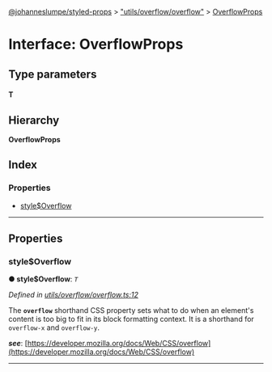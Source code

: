[@johanneslumpe/styled-props](../README.md) > ["utils/overflow/overflow"](../modules/_utils_overflow_overflow_.md) > [OverflowProps](../interfaces/_utils_overflow_overflow_.overflowprops.md)

# Interface: OverflowProps

## Type parameters
#### T 
## Hierarchy

**OverflowProps**

## Index

### Properties

* [style$Overflow](_utils_overflow_overflow_.overflowprops.md#style_overflow)

---

## Properties

<a id="style_overflow"></a>

###  style$Overflow

**● style$Overflow**: *`T`*

*Defined in [utils/overflow/overflow.ts:12](https://github.com/johanneslumpe/styled-props/blob/8e709f1/src/utils/overflow/overflow.ts#L12)*

The **`overflow`** shorthand CSS property sets what to do when an element's content is too big to fit in its block formatting context. It is a shorthand for `overflow-x` and `overflow-y`.

*__see__*: [https://developer.mozilla.org/docs/Web/CSS/overflow](https://developer.mozilla.org/docs/Web/CSS/overflow)

___

